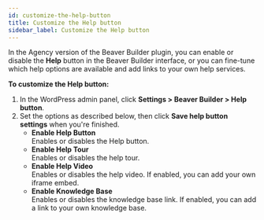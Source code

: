 ```yaml
---
id: customize-the-help-button
title: Customize the Help button
sidebar_label: Customize the Help button
---
```


In the Agency version of the Beaver Builder plugin, you can enable or disable
the **Help** button in the Beaver Builder interface, or you can fine-tune which help
options are available and add links to your own help services.

**To customize the Help button:**

1. In the WordPress admin panel, click **Settings > Beaver Builder > Help button**.
2. Set the options as described below, then click **Save help button settings** when you're finished.
   * **Enable Help Button**  
    Enables or disables the Help button.
   * **Enable Help Tour**  
    Enables or disables the help tour.
   * **Enable Help Video**  
    Enables or disables the help video. If enabled, you can add your own iframe
embed.
   * **Enable Knowledge Base**  
    Enables or disables the knowledge base link. If enabled, you can add a link to
your own knowledge base.


